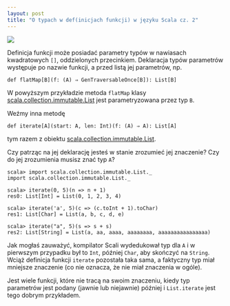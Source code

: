```yaml
---
layout: post
title: "O typach w def(inicjach funkcji) w języku Scala cz. 2"
---
```


<a href="http://www.scala-lang.org/"><img border="0" src="{{ site.baseurl }}/images/scala-logo.png" /></a>

Definicja funkcji może posiadać parametry typów w nawiasach kwadratowych `[]`, oddzielonych przecinkiem. Deklaracja typów parametrów występuje po nazwie funkcji, a przed listą jej parametrów, np.

	def flatMap[B](f: (A) ⇒ GenTraversableOnce[B]): List[B]

W powyższym przykładzie metoda `flatMap` klasy 
[scala.collection.immutable.List](http://www.scala-lang.org/api/current/index.html#scala.collection.immutable.List) jest parametryzowana przez typ `B`.

Weźmy inna metodę

	def iterate[A](start: A, len: Int)(f: (A) ⇒ A): List[A]

tym razem z obiektu [scala.collection.immutable.List](http://www.scala-lang.org/api/current/index.html#scala.collection.immutable.List$).

Czy patrząc na jej deklarację jesteś w stanie zrozumieć jej znaczenie? Czy do jej zrozumienia musisz znać typ `A`?

	scala> import scala.collection.immutable.List._
	import scala.collection.immutable.List._

	scala> iterate(0, 5)(n => n + 1)
	res0: List[Int] = List(0, 1, 2, 3, 4)

	scala> iterate('a', 5)(c => (c.toInt + 1).toChar)
	res1: List[Char] = List(a, b, c, d, e)

	scala> iterate("a", 5)(s => s + s)
	res2: List[String] = List(a, aa, aaaa, aaaaaaaa, aaaaaaaaaaaaaaaa)

Jak mogłaś zauważyć, kompilator Scali wydedukował typ dla `A` i w pierwszym przypadku był to `Int`, później `Char`, aby skończyć na `String`. Wciąż definicja funkcji `iterate` pozostała taka sama, a faktyczny typ miał mniejsze znaczenie (co nie oznacza, że nie miał znaczenia w ogóle).

Jest wiele funkcji, które nie tracą na swoim znaczeniu, kiedy typ parametrów jest podany (jawnie lub niejawnie) później i `List.iterate` jest tego dobrym przykładem.
